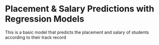 # Placement & Salary Predictions with Regression Models
This is a basic model that predicts the placement and salary of students according to their track record
 
